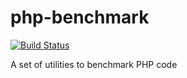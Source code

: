 # php-benchmark

[![Build Status](https://travis-ci.org/mattjmattj/php-benchmark.svg?branch=master)](https://travis-ci.org/mattjmattj/php-benchmark)

A set of utilities to benchmark PHP code
